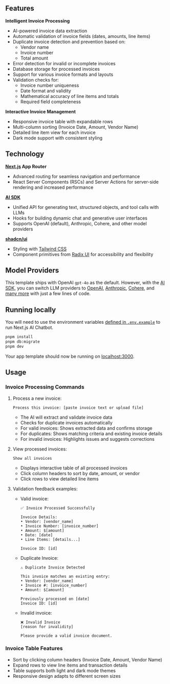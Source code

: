 ## Features

**Intelligent Invoice Processing**
  - AI-powered invoice data extraction
  - Automatic validation of invoice fields (dates, amounts, line items)
  - Duplicate invoice detection and prevention based on:
    - Vendor name
    - Invoice number
    - Total amount
  - Error detection for invalid or incomplete invoices
  - Database storage for processed invoices
  - Support for various invoice formats and layouts
  - Validation checks for:
    - Invoice number uniqueness
    - Date format and validity
    - Mathematical accuracy of line items and totals
    - Required field completeness

**Interactive Invoice Management**
  - Responsive invoice table with expandable rows
  - Multi-column sorting (Invoice Date, Amount, Vendor Name)
  - Detailed line item view for each invoice
  - Dark mode support with consistent styling

## Technology

**[Next.js](https://nextjs.org) App Router**
  - Advanced routing for seamless navigation and performance
  - React Server Components (RSCs) and Server Actions for server-side rendering and increased performance

**[AI SDK](https://sdk.vercel.ai/docs)**
  - Unified API for generating text, structured objects, and tool calls with LLMs
  - Hooks for building dynamic chat and generative user interfaces
  - Supports OpenAI (default), Anthropic, Cohere, and other model providers

**[shadcn/ui](https://ui.shadcn.com)**
  - Styling with [Tailwind CSS](https://tailwindcss.com)
  - Component primitives from [Radix UI](https://radix-ui.com) for accessibility and flexibility

## Model Providers

This template ships with OpenAI `gpt-4o` as the default. However, with the [AI SDK](https://sdk.vercel.ai/docs), you can switch LLM providers to [OpenAI](https://openai.com), [Anthropic](https://anthropic.com), [Cohere](https://cohere.com/), and [many more](https://sdk.vercel.ai/providers/ai-sdk-providers) with just a few lines of code.


## Running locally

You will need to use the environment variables [defined in `.env.example`](.env.example) to run Next.js AI Chatbot. 

```bash
pnpm install
pnpm db:migrate
pnpm dev
```

Your app template should now be running on [localhost:3000](http://localhost:3000/).

## Usage

### Invoice Processing Commands
1. Process a new invoice:
   ```
   Process this invoice: [paste invoice text or upload file]
   ```
   - The AI will extract and validate invoice data
   - Checks for duplicate invoices automatically
   - For valid invoices: Shows extracted data and confirms storage
   - For duplicates: Shows matching criteria and existing invoice details
   - For invalid invoices: Highlights issues and suggests corrections

2. View processed invoices:
   ```
   Show all invoices
   ```
   - Displays interactive table of all processed invoices
   - Click column headers to sort by date, amount, or vendor
   - Click rows to view detailed line items

3. Validation feedback examples:
   - Valid invoice:
     ```
     ✅ Invoice Processed Successfully
     
     Invoice Details:
     • Vendor: [vendor_name]
     • Invoice Number: [invoice_number]
     • Amount: $[amount]
     • Date: [date]
     • Line Items: [details...]
     
     Invoice ID: [id]
     ```
   - Duplicate Invoice:
     ```
     ⚠️ Duplicate Invoice Detected
     
     This invoice matches an existing entry:
     • Vendor: [vendor_name]
     • Invoice #: [invoice_number]
     • Amount: $[amount]
     
     Previously processed on [date]
     Invoice ID: [id]
     ```
   - Invalid invoice:
     ```
     ❌ Invalid Invoice
     [reason for invalidity]
     
     Please provide a valid invoice document.
     ```

### Invoice Table Features
- Sort by clicking column headers (Invoice Date, Amount, Vendor Name)
- Expand rows to view line items and transaction details
- Table supports both light and dark mode themes
- Responsive design adapts to different screen sizes